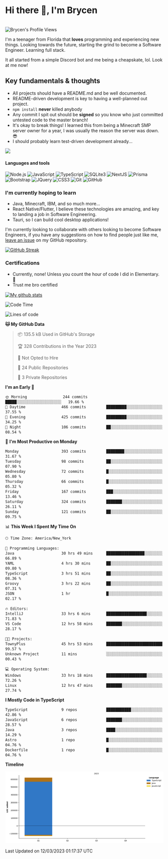# Hi there 👋, I'm Brycen

<br>
<img src="https://komarev.com/ghpvc/?username=BrycensRanch" alt="Brycen's Profile Views" />

I'm a teenager from Florida that **loves** programming and experiencing new things. Looking towards the future, starting the grind to become a Software Engineer. Learning full stack.

It all started from a simple Discord bot and me being a cheapskate, lol. Look at me now!

## Key fundamentals & thoughts

- All projects should have a README.md and be well documented.
- README-driven development is key to having a well-planned out project.
- `npm install` **never** killed anybody
- Any commit I spit out should be **signed** so you know who just committed untested code to the master branch!
- It's okay to break things! I learned this from being a Minecraft SMP server owner for a year, I was usually the reason the server was down. 😎
- I should probably learn test-driven development already...

<img src="https://res.cloudinary.com/practicaldev/image/fetch/s--OoBLh7-Q--/c_limit%2Cf_auto%2Cfl_progressive%2Cq_auto%2Cw_880/https://cdn-images-1.medium.com/max/1614/1%2A8BlqJ8lNVZzuRjAg1mZ50w.png" height="400"/>

<h4>Languages and tools</h4>
<p>
  <img src="https://img.shields.io/badge/node.js%20-%2343853D.svg?&style=for-the-badge&logo=node.js&logoColor=white" alt="Node.js" />
  <img src="https://img.shields.io/badge/javascript%20-%23323330.svg?&style=for-the-badge&logo=javascript&logoColor=%23F7DF1E" alt="JavaScript" />
  <img src="https://img.shields.io/badge/typescript%20-%23323330.svg?&style=for-the-badge&logo=typescript&logoColor=#3467eb" alt="TypeScript" />
  <img src="https://img.shields.io/badge/sqlite3%20-%23323330.svg?&style=for-the-badge&logo=sqlite&logoColor=#3467eb" alt="SQLite3" />
  <img src="https://img.shields.io/badge/Next.JS%20-%23323330.svg?&style=for-the-badge&logo=next.js&logoColor=#3467eb" alt="NextJS" />
  <img src="https://img.shields.io/badge/Prisma%20-%23323330.svg?&style=for-the-badge&logo=prisma&logoColor=#3467eb" alt="Prisma" />
  <img src="https://img.shields.io/badge/bootstrap%20-%23323330.svg?&style=for-the-badge&logo=bootstrap" alt="Bootstrap" />
  <img src="https://img.shields.io/badge/jquery%20-%23323330.svg?&style=for-the-badge&logo=jquery" alt="JQuery" />
  <img src="https://img.shields.io/badge/css3%20-%23323330.svg?&style=for-the-badge&logo=css3" alt="CSS3" />
  <img src="https://img.shields.io/badge/git%20-%23323330.svg?&style=for-the-badge&logo=git" alt="Git" />
  <img src="https://img.shields.io/badge/github%20-%23323330.svg?&style=for-the-badge&logo=github" alt="GitHub" />
</p>

### I'm currently hoping to learn

- Java, Minecraft, IBM, and so much more...
- React Native/Flutter, I believe these technologies are amazing, and key to landing a job in Software Engineering.
- Tauri, so I can build cool desktop applications!

 I'm currently looking to collaborate with others looking to become Software Engineers, if you have any suggestions on how to find people just like me, [leave an issue](https://github.com/BrycensRanch/BrycensRanch/issues/new) on my GitHub repository.
 
 <p><a href="https://git.io/streak-stats"><img src="https://streak-stats.demolab.com?user=BrycensRanch&amp;theme=dark&amp;hide_border=true&amp;fire=EB5454&amp;ring=0CEB19" alt="GitHub Streak"></a></p>


### Certifications

- Currently, none! Unless you count the hour of code I did in Elementary. 🤣
- Trust me bro certified

<a href="https://github.com/anuraghazra/github-readme-stats">
  <img align="center" src="https://github-readme-stats.anuraghazra1.vercel.app/api?username=BrycensRanch&show_icons=true&line_height=27&include_all_commits=true" alt="My github stats" />
</a>

<!--START_SECTION:waka-->
![Code Time](http://img.shields.io/badge/Code%20Time-106%20hrs%2044%20mins-blue)

![Lines of code](https://img.shields.io/badge/From%20Hello%20World%20I%27ve%20Written-620.3%20thousand%20lines%20of%20code-blue)

**🐱 My GitHub Data** 

> 📦 135.5 kB Used in GitHub's Storage 
 > 
> 🏆 328 Contributions in the Year 2023
 > 
> 🚫 Not Opted to Hire
 > 
> 📜 24 Public Repositories 
 > 
> 🔑 3 Private Repositories 
 > 
**I'm an Early 🐤** 

```text
🌞 Morning                244 commits         █████░░░░░░░░░░░░░░░░░░░░   19.66 % 
🌆 Daytime                466 commits         █████████░░░░░░░░░░░░░░░░   37.55 % 
🌃 Evening                425 commits         █████████░░░░░░░░░░░░░░░░   34.25 % 
🌙 Night                  106 commits         ██░░░░░░░░░░░░░░░░░░░░░░░   08.54 % 
```
📅 **I'm Most Productive on Monday** 

```text
Monday                   393 commits         ████████░░░░░░░░░░░░░░░░░   31.67 % 
Tuesday                  98 commits          ██░░░░░░░░░░░░░░░░░░░░░░░   07.90 % 
Wednesday                72 commits          █░░░░░░░░░░░░░░░░░░░░░░░░   05.80 % 
Thursday                 66 commits          █░░░░░░░░░░░░░░░░░░░░░░░░   05.32 % 
Friday                   167 commits         ███░░░░░░░░░░░░░░░░░░░░░░   13.46 % 
Saturday                 324 commits         ███████░░░░░░░░░░░░░░░░░░   26.11 % 
Sunday                   121 commits         ██░░░░░░░░░░░░░░░░░░░░░░░   09.75 % 
```


📊 **This Week I Spent My Time On** 

```text
🕑︎ Time Zone: America/New_York

💬 Programming Languages: 
Java                     30 hrs 49 mins      █████████████████░░░░░░░░   66.89 % 
YAML                     4 hrs 30 mins       ██░░░░░░░░░░░░░░░░░░░░░░░   09.80 % 
TypeScript               3 hrs 51 mins       ██░░░░░░░░░░░░░░░░░░░░░░░   08.36 % 
Groovy                   3 hrs 22 mins       ██░░░░░░░░░░░░░░░░░░░░░░░   07.31 % 
JSON                     1 hr                █░░░░░░░░░░░░░░░░░░░░░░░░   02.17 % 

🔥 Editors: 
IntelliJ                 33 hrs 6 mins       ██████████████████░░░░░░░   71.83 % 
VS Code                  12 hrs 58 mins      ███████░░░░░░░░░░░░░░░░░░   28.17 % 

🐱‍💻 Projects: 
TownyPlus                45 hrs 53 mins      █████████████████████████   99.57 % 
Unknown Project          11 mins             ░░░░░░░░░░░░░░░░░░░░░░░░░   00.43 % 

💻 Operating System: 
Windows                  33 hrs 18 mins      ██████████████████░░░░░░░   72.26 % 
Linux                    12 hrs 47 mins      ███████░░░░░░░░░░░░░░░░░░   27.74 % 
```

**I Mostly Code in TypeScript** 

```text
TypeScript               9 repos             ███████████░░░░░░░░░░░░░░   42.86 % 
JavaScript               6 repos             ███████░░░░░░░░░░░░░░░░░░   28.57 % 
Java                     3 repos             ████░░░░░░░░░░░░░░░░░░░░░   14.29 % 
Astro                    1 repo              █░░░░░░░░░░░░░░░░░░░░░░░░   04.76 % 
Dockerfile               1 repo              █░░░░░░░░░░░░░░░░░░░░░░░░   04.76 % 
```



**Timeline**

![Lines of Code chart](https://raw.githubusercontent.com/BrycensRanch/BrycensRanch/main/assets/bar_graph.png)


 Last Updated on 12/03/2023 01:17:37 UTC
<!--END_SECTION:waka-->

<!--
**BrycensRanch/BrycensRanch** is a ✨ _special_ ✨ repository because its `README.md` (this file) appears on your GitHub profile.

Here are some ideas to get you started:

- 🔭 I’m currently working on ...
- 🌱 I’m currently learning ...
- 👯 I’m looking to collaborate on ...
- 🤔 I’m looking for help with ...
- 💬 Ask me about ...
- 📫 How to reach me: ...
- 😄 Pronouns: ...
- ⚡ Fun fact: ...
-->
